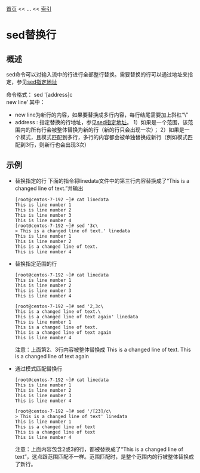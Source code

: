 [首页](/index.md) << ... << [索引](index.md)

# sed替换行

## 概述
sed命令可以对输入流中的行进行全部整行替换。需要替换的行可以通过地址来指定，参见[sed指定地址](./sed指定地址.md)

命令格式：
    sed '[address]c\
    new line’
其中：
+ new line为新行的内容，如果要替换成多行内容，每行结尾需要加上斜杠“\”
+ address : 指定替换的行地址，参见[sed指定地址](./sed指定地址.md)。
    1）如果是一个范围，该范围内的所有行会被整体替换为新的行（新的行只会出现一次）；
    2）如果是一个模式，且模式匹配到多行，多行的内容都会被单独替换成新行（例如模式匹配到3行，则新行也会出现3次）

## 示例
+ 替换指定的行
    下面的指令将linedata文件中的第三行内容替换成了“This is a changed line of text.”并输出
    ```
    [root@centos-7-192 ~]# cat linedata 
    This is line number 1
    This is line number 2
    This is line number 3
    This is line number 4
    [root@centos-7-192 ~]# sed '3c\
    > This is a changed line of text.' linedata
    This is line number 1
    This is line number 2
    This is a changed line of text.
    This is line number 4
    ```

+ 替换指定范围的行
    ```
    [root@centos-7-192 ~]# cat linedata 
    This is line number 1
    This is line number 2
    This is line number 3
    This is line number 4

    [root@centos-7-192 ~]# sed '2,3c\
    This is a changed line of text.\
    This is a changed line of text again' linedata
    This is line number 1
    This is a changed line of text.
    This is a changed line of text again
    This is line number 4
    ```
    注意：上面第2、3行内容被整体替换成
    This is a changed line of text.
    This is a changed line of text again
    

+ 通过模式匹配替换行
    ```
    [root@centos-7-192 ~]# cat linedata 
    This is line number 1
    This is line number 2
    This is line number 3
    This is line number 4

    [root@centos-7-192 ~]# sed '/[23]/c\
    > This is a changed line of text' linedata
    This is line number 1
    This is a changed line of text
    This is a changed line of text
    This is line number 4
    ```
    注意：上面内容包含2或3的行，都被替换成了“This is a changed line of text”，这点跟范围匹配不一样。范围匹配时，是整个范围内的行被整体替换成了新行。